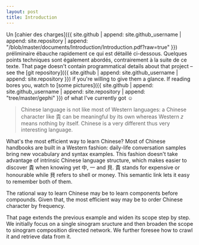 ```yaml
---
layout: post
title: Introduction
---
```


Un [cahier des charges]({{ site.github | append: site.github_username | append: site.repository | append: "/blob/master/documents/Introduction/Introduction.pdf?raw=true" }}) préliminaire ébauche rapidement ce qui est détaillé ci-dessous. Quelques points techniques sont également abordés, contrairement à la suite de ce texte. That page doesn't contain programmatical details about that project – see the [git repository]({{ site.github | append: site.github_username | append: site.repository }}) if you're willing to give them a glance. If reading bores you, watch to [some pictures]({{ site.github | append: site.github_username | append: site.repository | append: "tree/master/gephi" }}) of what I've currently got ☺

> Chinese language is not like most of Western languages: a Chinese character like 貴 can be meaningful by its own whereas Western _z_ means nothing by itself. Chinese is a very different thus very interesting language.

What's the most efficient way to learn Chinese? Most of Chinese handbooks are built in a Western fashion: daily-life conversation samples bring new vocabulary and syntax examples. This fashion doesn't take advantage of intrinsic Chinese language structure, which makes easier to discover 貴 when knowing yet 中, 一 and 貝. 貴 stands for expensive or honourable while 貝 refers to shell or money. This semantic link lets it easy to remember both of them.

The rational way to learn Chinese may be to learn components before compounds. Given that, the most efficient way may be to order Chinese character by frequency.

That page extends the previous example and widen its scope step by step. We initially focus on a single sinogram sructure and then broaden the scope to sinogram composition directed network. We further foresee how to crawl it and retrieve data from it.


